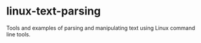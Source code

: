 # linux-text-parsing
Tools and examples of parsing and manipulating text using Linux command line tools.
